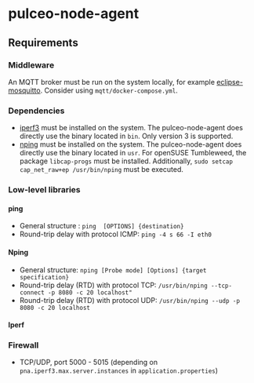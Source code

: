 # pulceo-node-agent

## Requirements

### Middleware

An MQTT broker must be run on the system locally, for example [eclipse-mosquitto](https://mosquitto.org/). Consider using `mqtt/docker-compose.yml`.

### Dependencies

* [iperf3](https://iperf.fr/iperf-download.php) must be installed on the system. The pulceo-node-agent does directly use the binary located in `bin`. Only version 3 is supported.
* [nping](https://nmap.org/nping/) must be installed on the system. The pulceo-node-agent does directly use the binary located in `usr`. For openSUSE Tumbleweed, the package `libcap-progs` must be installed. Additionally, `sudo setcap cap_net_raw+ep /usr/bin/nping` must be executed.

### Low-level libraries

#### ping

* General structure : `ping  [OPTIONS] {destination}`
* Round-trip delay with protocol ICMP: `ping -4 s 66 -I eth0`

#### Nping

* General structure: `nping [Probe mode] [Options] {target specification}`
* Round-trip delay (RTD) with protocol TCP: `/usr/bin/nping --tcp-connect -p 8080 -c 20 localhost"`
* Round-trip delay (RTD) with protocol UDP: `/usr/bin/nping --udp -p 8080 -c 20 localhost`

#### Iperf

### Firewall

* TCP/UDP, port 5000 - 5015 (depending on `pna.iperf3.max.server.instances` in `application.properties`)